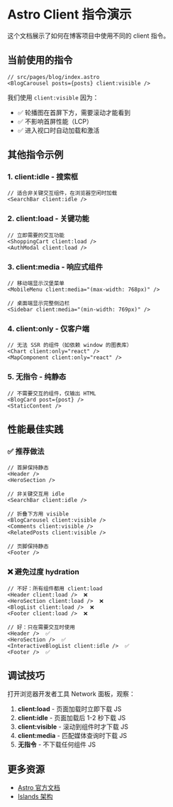 # Astro Client 指令演示

这个文档展示了如何在博客项目中使用不同的 client 指令。

## 当前使用的指令

```tsx
// src/pages/blog/index.astro
<BlogCarousel posts={posts} client:visible />
```

我们使用 `client:visible` 因为：

- ✅ 轮播图在首屏下方，需要滚动才能看到
- ✅ 不影响首屏性能（LCP）
- ✅ 进入视口时自动加载和激活

## 其他指令示例

### 1. client:idle - 搜索框

```tsx
// 适合非关键交互组件，在浏览器空闲时加载
<SearchBar client:idle />
```

### 2. client:load - 关键功能

```tsx
// 立即需要的交互功能
<ShoppingCart client:load />
<AuthModal client:load />
```

### 3. client:media - 响应式组件

```tsx
// 移动端显示汉堡菜单
<MobileMenu client:media="(max-width: 768px)" />

// 桌面端显示完整侧边栏
<Sidebar client:media="(min-width: 769px)" />
```

### 4. client:only - 仅客户端

```tsx
// 无法 SSR 的组件（如依赖 window 的图表库）
<Chart client:only="react" />
<MapComponent client:only="react" />
```

### 5. 无指令 - 纯静态

```tsx
// 不需要交互的组件，仅输出 HTML
<BlogCard post={post} />
<StaticContent />
```

## 性能最佳实践

### ✅ 推荐做法

```tsx
// 首屏保持静态
<Header />
<HeroSection />

// 非关键交互用 idle
<SearchBar client:idle />

// 折叠下方用 visible
<BlogCarousel client:visible />
<Comments client:visible />
<RelatedPosts client:visible />

// 页脚保持静态
<Footer />
```

### ❌ 避免过度 hydration

```tsx
// 不好：所有组件都用 client:load
<Header client:load />  ❌
<HeroSection client:load />  ❌
<BlogList client:load />  ❌
<Footer client:load />  ❌

// 好：只在需要交互时使用
<Header />  ✅
<HeroSection />  ✅
<InteractiveBlogList client:idle />  ✅
<Footer />  ✅
```

## 调试技巧

打开浏览器开发者工具 Network 面板，观察：

1. **client:load** - 页面加载时立即下载 JS
2. **client:idle** - 页面加载后 1-2 秒下载 JS
3. **client:visible** - 滚动到组件时才下载 JS
4. **client:media** - 匹配媒体查询时下载 JS
5. **无指令** - 不下载任何组件 JS

## 更多资源

- [Astro 官方文档](https://docs.astro.build/en/reference/directives-reference/#client-directives)
- [Islands 架构](https://docs.astro.build/en/concepts/islands/)
